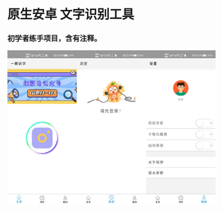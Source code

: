 # 原生安卓 文字识别工具

### 初学者练手项目，含有注释。

<img src="img/1.jpg" title="" alt="" width="157"><img src="img/2.jpg" title="" alt="" width="157"><img src="img/3.jpg" title="" alt="" width="157">
